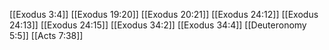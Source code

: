 [[Exodus 3:4]]
[[Exodus 19:20]]
[[Exodus 20:21]]
[[Exodus 24:12]]
[[Exodus 24:13]]
[[Exodus 24:15]]
[[Exodus 34:2]]
[[Exodus 34:4]]
[[Deuteronomy 5:5]]
[[Acts 7:38]]
